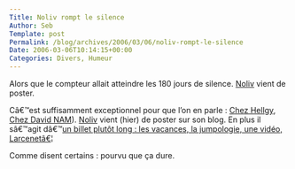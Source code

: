 ```yaml
--- 
Title: Noliv rompt le silence
Author: Seb
Template: post
Permalink: /blog/archives/2006/03/06/noliv-rompt-le-silence
Date: 2006-03-06T10:14:15+00:00
Categories: Divers, Humeur
--- 
```


Alors que le compteur allait atteindre les 180 jours de silence. [Noliv][1] vient de poster.

Câ€™est suffisamment exceptionnel pour que l&rsquo;on en parle : [Chez Hellgy][2], [Chez David NAM][3]). [Noliv][4] vient (hier) de poster sur son blog. En plus il sâ€™agit dâ€™[un billet plutôt long : les vacances, la jumpologie, une vidéo, Larcenetâ€¦][5]

Comme disent certains : pourvu que ça dure.

 [1]: http://www.collyre.net/
 [2]: http://weblog.redisdead.net/main/2006/03/05/1723-les-miracles-existent
 [3]: http://dnam.blogspot.com/2006/03/after-crash.html
 [4]: http://www.collyre.net
 [5]: http://www.collyre.net/noliv/ArchivesBlog2006Part1#Plop42